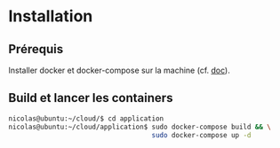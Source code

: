 # Installation

## Prérequis

Installer docker et docker-compose sur la machine (cf. [doc](https://doc.ubuntu-fr.org/docker)).

## Build et lancer les containers

```bash
nicolas@ubuntu:~/cloud/$ cd application
nicolas@ubuntu:~/cloud/application$ sudo docker-compose build && \
                                    sudo docker-compose up -d
```
